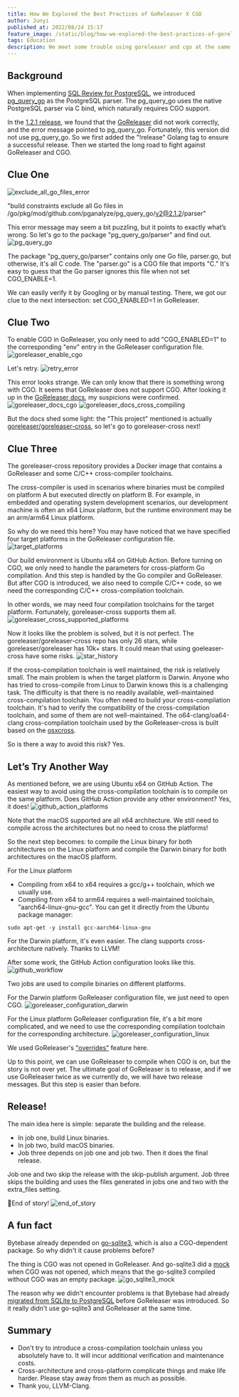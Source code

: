 ```yaml
---
title: How We Explored the Best Practices of GoReleaser X CGO
author: Junyi
published_at: 2022/08/24 15:17
feature_image: /static/blog/how-we-explored-the-best-practices-of-goreleaser-x-cgo/banner.webp
tags: Education
description: We meet some trouble using goreleaser and cgo at the same time. This blog tells how we found the best practices. 
---
```


## Background

When implementing [SQL Review for PostgreSQL](https://www.bytebase.com/docs/sql-review/review-rules/supported-rules), we introduced [pg_query_go](https://github.com/pganalyze/pg_query_go) as the PostgreSQL parser. The pg_query_go uses the native PostgreSQL parser via C bind, which naturally requires CGO support.

In the [1.2.1 release](https://github.com/Bytebase/Bytebase/tree/release/1.2.1), we found that the [GoReleaser](https://github.com/goreleaser/goreleaser) did not work correctly, and the error message pointed to pg_query_go. Fortunately, this version did not use pg_query_go. So we first added the "!release" Golang tag to ensure a successful release. Then we started the long road to fight against GoReleaser and CGO.

## Clue One
![exclude_all_go_files_error](/static/blog/how-we-explored-the-best-practices-of-goreleaser-x-cgo/exclude_all_go_files_error.webp)

"build constraints exclude all Go files in /go/pkg/mod/github.com/pganalyze/pg_query_go/v2@2.1.2/parser"

This error message may seem a bit puzzling, but it points to exactly what’s wrong. So let's go to the package "pg_query_go/parser" and find out.
![pg_query_go](/static/blog/how-we-explored-the-best-practices-of-goreleaser-x-cgo/pg_query_go.webp)

The package "pg_query_go/parser" contains only one Go file, parser.go, but otherwise, it's all C code. The "parser.go" is a CGO file that imports "C." It's easy to guess that the Go parser ignores this file when not set CGO_ENABLE=1.

We can easily verify it by Googling or by manual testing. There, we got our clue to the next intersection: set CGO_ENABLED=1 in GoReleaser.

## Clue Two

To enable CGO in GoReleaser, you only need to add "CGO_ENABLED=1" to the corresponding "env" entry in the GoReleaser configuration file.
![goreleaser_enable_cgo](/static/blog/how-we-explored-the-best-practices-of-goreleaser-x-cgo/goreleaser_enable_cgo.webp)

Let's retry.
![retry_error](/static/blog/how-we-explored-the-best-practices-of-goreleaser-x-cgo/retry_error.webp)

This error looks strange. We can only know that there is something wrong with CGO. It seems that GoReleaser does not support CGO. After looking it up in the [GoReleaser docs](https://goreleaser.com/limitations/cgo/?h=cgo), my suspicions were confirmed.
![goreleaser_docs_cgo](/static/blog/how-we-explored-the-best-practices-of-goreleaser-x-cgo/goreleaser_docs_cgo.webp)
![goreleaser_docs_cross_compiling](/static/blog/how-we-explored-the-best-practices-of-goreleaser-x-cgo/goreleaser_docs_cross_compiling.webp)

But the docs shed some light: the "This project" mentioned is actually [goreleaser/goreleaser-cross](https://github.com/goreleaser/goreleaser-cross), so let's go to goreleaser-cross next!

## Clue Three

The goreleaser-cross repository provides a Docker image that contains a GoReleaser and some C/C++ cross-compiler toolchains.

The cross-compiler is used in scenarios where binaries must be compiled on platform A but executed directly on platform B. For example, in embedded and operating system development scenarios, our development machine is often an x64 Linux platform, but the runtime environment may be an arm/arm64 Linux platform.

So why do we need this here? You may have noticed that we have specified four target platforms in the GoReleaser configuration file.
![target_platforms](/static/blog/how-we-explored-the-best-practices-of-goreleaser-x-cgo/target_platforms.webp)

Our build environment is Ubuntu x64 on GitHub Action. Before turning on CGO, we only need to handle the parameters for cross-platform Go compilation. And this step is handled by the Go compiler and GoReleaser. But after CGO is introduced, we also need to compile C/C++ code, so we need the corresponding C/C++ cross-compilation toolchain.

In other words, we may need four compilation toolchains for the target platform. Fortunately,  goreleaser-cross supports them all.
![goreleaser_cross_supported_platforms](/static/blog/how-we-explored-the-best-practices-of-goreleaser-x-cgo/goreleaser_cross_supported_platforms.webp)

Now it looks like the problem is solved, but it is not perfect. The goreleaser/goreleaser-cross repo has only 26 stars, while goreleaser/goreleaser has 10k+ stars. It could mean that using goeleaser-cross have some risks.
![star_history](/static/blog/how-we-explored-the-best-practices-of-goreleaser-x-cgo/star_history.webp)

If the cross-compilation toolchain is well maintained, the risk is relatively small. The main problem is when the target platform is Darwin. Anyone who has tried to cross-compile from Linux to Darwin knows this is a challenging task. The difficulty is that there is no readily available, well-maintained cross-compilation toolchain. You often need to build your cross-compilation toolchain. It's had to verify the compatibility of the cross-compilation toolchain, and some of them are not well-maintained. The o64-clang/oa64-clang cross-compilation toolchain used by the GoReleaser-cross is built based on the [osxcross](https://github.com/tpoechtrager/osxcross).

So is there a way to avoid this risk? Yes.

## Let’s Try Another Way

As mentioned before, we are using Ubuntu x64 on GitHub Action. The easiest way to avoid using the cross-compilation toolchain is to compile on the same platform. Does GitHub Action provide any other environment? Yes, it does!
![github_action_platforms](/static/blog/how-we-explored-the-best-practices-of-goreleaser-x-cgo/github_action_platforms.webp)

Note that the macOS supported are all x64 architecture. We still need to compile across the architectures but no need to cross the platforms!

So the next step becomes: to compile the Linux binary for both architectures on the Linux platform and compile the Darwin binary for both architectures on the macOS platform.

For the Linux platform

- Compiling from x64 to x64 requires a gcc/g++ toolchain, which we usually use.
- Compiling from x64 to arm64 requires a well-maintained toolchain, "aarch64-linux-gnu-gcc". You can get it directly from the Ubuntu package manager:
```shell
sudo apt-get -y install gcc-aarch64-linux-gnu
```

For the Darwin platform, it's even easier. The clang supports cross-architecture natively. Thanks to LLVM!

After some work, the GitHub Action configuration looks like this.
![github_workflow](/static/blog/how-we-explored-the-best-practices-of-goreleaser-x-cgo/github_workflow.webp)

Two jobs are used to compile binaries on different platforms.

For the Darwin platform GoReleaser configuration file, we just need to open CGO.
![goreleaser_configuration_darwin](/static/blog/how-we-explored-the-best-practices-of-goreleaser-x-cgo/goreleaser_configuration_darwin.webp)

For the Linux platform GoReleaser configuration file, it's a bit more complicated, and we need to use the corresponding compilation toolchain for the corresponding architecture.
![goreleaser_configuration_linux](/static/blog/how-we-explored-the-best-practices-of-goreleaser-x-cgo/goreleaser_configuration_linux.webp)

We used GoReleaser's ["overrides"](https://goreleaser.com/customization/build/) feature here.

Up to this point, we can use GoReleaser to compile when CGO is on, but the story is not over yet. The ultimate goal of GoReleaser is to release, and if we use GoReleaser twice as we currently do, we will have two release messages. But this step is easier than before.

## Release!

The main idea here is simple: separate the building and the release.

- In job one, build Linux binaries.
- In job two, build macOS binaries.
- Job three depends on job one and job two. Then it does the final release.

Job one and two skip the release with the skip-publish argument. Job three skips the building and uses the files generated in jobs one and two with the extra_files setting.

🚀End of story!
![end_of_story](/static/blog/how-we-explored-the-best-practices-of-goreleaser-x-cgo/end_of_story.webp)

## A fun fact

Bytebase already depended on [go-sqlite3](https://github.com/mattn/go-sqlite3), which is also a CGO-dependent package. So why didn't it cause problems before?

The thing is CGO was not opened in GoReleaser. And go-sqlite3 did a [mock](https://github.com/mattn/go-sqlite3/blob/master/static_mock.go) when CGO was not opened, which means that the go-sqlite3 compiled without CGO was an empty package.
![go_sqlite3_mock](/static/blog/how-we-explored-the-best-practices-of-goreleaser-x-cgo/go_sqlite3_mock.webp)

The reason why we didn't encounter problems is that Bytebase had already [migrated from SQLite to PostgreSQL](https://www.bytebase.com/blog/database-migration-sqlite-to-postgresql) before GoReleaser was introduced. So it really didn't use go-sqlite3 and GoReleaser at the same time.

## Summary

- Don't try to introduce a cross-compilation toolchain unless you absolutely have to. It will incur additional verification and maintenance costs.
- Cross-architecture and cross-platform complicate things and make life harder. Please stay away from them as much as possible.
- Thank you, LLVM-Clang.
